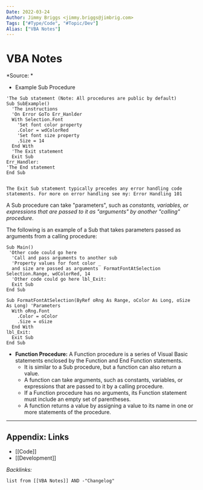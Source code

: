 ```yaml
---
Date: 2022-03-24
Author: Jimmy Briggs <jimmy.briggs@jimbrig.com>
Tags: ["#Type/Code", "#Topic/Dev"]
Alias: ["VBA Notes"]
---
```


# VBA Notes

*Source: *



- Example Sub Procedure

```vba
'The Sub statement (Note: All procedures are public by default)
Sub SubExample()
  'The instructions
  'On Error GoTo Err_Hanlder
  With Selection.Font 
    'Set font color property
    .Color = wdColorRed 
    'Set font size property
    .Size = 14 
  End With
  'The Exit statement
  Exit Sub
Err_Handler:
'The End statement
End Sub 
```

```ad-note

The Exit Sub statement typically precedes any error handling code statements. For more on error handling see my: Error Handling 101

```

A Sub procedure can take "parameters", such as *constants, variables, or expressions that are passed to it as "arguments" by another "calling" procedure*. 

The following is an example of a Sub that takes parameters passed as arguments from a calling procedure:

```vba
Sub Main()
 'Other code could go here
  'Call and pass arguments to another sub
  'Property values for font color _
  and size are passed as arguments  FormatFontAtSelection Selection.Range, wdColorRed, 14 
  'Other code could go here lbl_Exit:
  Exit Sub
End Sub

Sub FormatFontAtSelection(ByRef oRng As Range, oColor As Long, oSize As Long) 'Parameters
  With oRng.Font
    .Color = oColor
    .Size = oSize
  End With
lbl_Exit:
  Exit Sub
End Sub
```

- **Function Procedure:** A Function procedure is a series of Visual Basic statements enclosed by the Function and End Function statements.
    - It is similar to a Sub procedure, but a function can also return a value.
    - A function can take arguments, such as constants, variables, or expressions that are passed to it by a calling procedure.
    - If a Function procedure has no arguments, its Function statement must include an empty set of parentheses.
    - A function returns a value by assigning a value to its name in one or more statements of the procedure.
***

## Appendix: Links

- [[Code]]
- [[Development]]

*Backlinks:*

```dataview
list from [[VBA Notes]] AND -"Changelog"
```